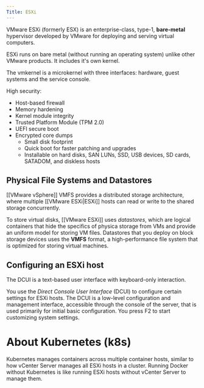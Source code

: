 ```yaml
---
Title: ESXi
---
```


VMware ESXi (formerly ESX) is an enterprise-class, type-1, **bare-metal** hypervisor developed by VMware for deploying and serving virtual computers.

ESXi runs on bare metal (without running an operating system) unlike other VMware products. It includes it's own kernel.

The vmkernel is a microkernel with three interfaces: hardware, guest systems and the service console.

High security:
- Host-based firewall
- Memory hardening
- Kernel module integrity
- Trusted Platform Module (TPM 2.0)
- UEFI secure boot
- Encrypted core dumps
	- Small disk footprint
	- Quick boot for faster patching and upgrades
	- Installable on hard disks, SAN LUNs, SSD, USB devices, SD cards, SATADOM, and diskless hosts

## Physical File Systems and Datastores

[[VMware vSphere]] VMFS provides a distributed storage architecture, where multiple [[VMware ESXi|ESXi]] hosts can read or write to the shared storage concurrently.

To store virtual disks, [[VMware ESXi]] uses *datastores*, which are logical containers that hide the specifics of physica storage from VMs and provide an uniform model for storing VM files. Datastores that you deploy on block storage devices uses the **VMFS** format, a high-performance file system that is optimized for storing virtual machines.

## Configuring an ESXi host

The DCUI is a text-based user interface with keyboard-only interaction. 

You use the *Direct Console User Interface* (DCUI) to configure certain settings for ESXi hosts. The DCUI is a low-level configuration and management interface, accessible through the console of the server, that is used primarily for initial basic configuration. You press F2 to start customizing system settings.

# About Kubernetes (k8s)

Kubernetes manages containers across multiple container hosts, similar to how vCenter Server manages all ESXi hosts in a cluster. Running Docker without Kubernetes is like running ESXi hosts without vCenter Server to manage them.
